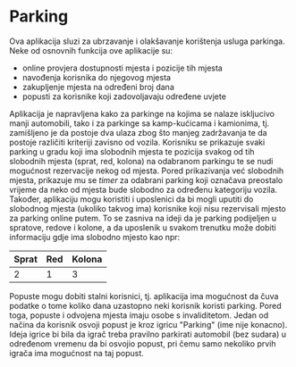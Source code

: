 # Parking

Ova aplikacija sluzi za ubrzavanje i olakšavanje korištenja usluga parkinga. Neke od osnovnih funkcija ove aplikacije su:
- online provjera dostupnosti mjesta i pozicije tih mjesta
- navođenja korisnika do njegovog mjesta
- zakupljenje mjesta na određeni broj dana
- popusti za korisnike koji zadovoljavaju određene uvjete

Aplikacija je napravljena kako za parkinge na kojima se nalaze iskljucivo manji automobili, tako i za parkinge sa kamp-kućicama i kamionima, tj. zamišljeno je da postoje dva ulaza zbog što manjeg zadržavanja te da postoje različiti kriteriji zavisno od vozila. Korisniku se prikazuje svaki parking u gradu koji ima slobodnih mjesta te pozicija svakog od tih slobodnih mjesta (sprat, red, kolona) na odabranom parkingu te se nudi mogućnost rezervacije nekog od mjesta. Pored prikazivanja već slobodnih mjesta, prikazuje mu se *timer* za odabrani parking koji označava preostalo vrijeme da neko od mjesta bude slobodno za određenu kategoriju vozila. Također, aplikaciju mogu koristiti i uposlenici da bi mogli uputiti do slobodnog mjesta (ukoliko takvog ima) korisnike koji nisu rezervisali mjesto za parking online putem. To se zasniva na ideji da je parking podijeljen u spratove, redove i kolone, a da uposlenik u svakom trenutku može dobiti informaciju gdje ima slobodno mjesto kao npr:

 Sprat | Red | Kolona 
 ------|-----|-------
   2   |  1  |   3 

 
Popuste mogu dobiti stalni korisnici, tj. aplikacija ima mogućnost da čuva podatke o tome koliko dana uzastopno neki korisnik koristi parking. Pored toga, popuste i odvojena mjesta imaju osobe s invaliditetom. Jedan od načina da korisnik osvoji popust je kroz igricu "Parking" (ime nije konacno). Ideja igrice bi bila da igrač treba pravilno parkirati automobil (bez sudara) u određenom vremenu da bi osvojio popust, pri čemu samo nekoliko prvih igrača ima mogućnost na taj popust.   


